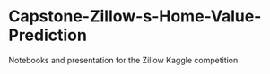 # Capstone-Zillow-s-Home-Value-Prediction
Notebooks and presentation for the Zillow Kaggle competition
